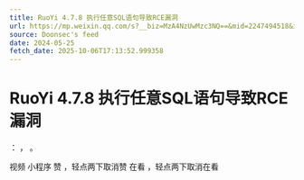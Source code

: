 ```yaml
---
title: RuoYi 4.7.8 执行任意SQL语句导致RCE漏洞
url: https://mp.weixin.qq.com/s?__biz=MzA4NzUwMzc3NQ==&mid=2247494518&idx=1&sn=82fb56009b950303e3a57ad1c4f22f6a
source: Doonsec's feed
date: 2024-05-25
fetch_date: 2025-10-06T17:13:52.999358
---
```


# RuoYi 4.7.8 执行任意SQL语句导致RCE漏洞

：
，
。

视频
小程序
赞
，轻点两下取消赞
在看
，轻点两下取消在看
